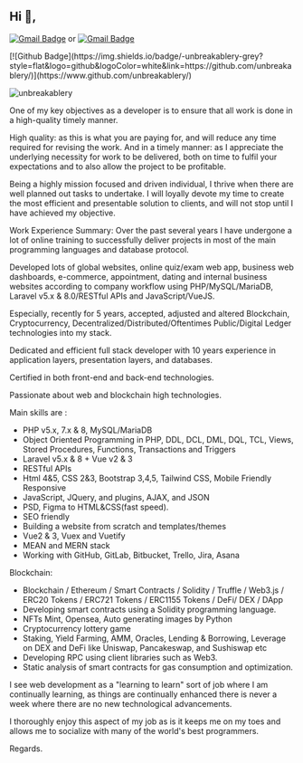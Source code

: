 ## Hi 👋,
[![Gmail Badge](https://img.shields.io/badge/-unbreakablery@gmail.com-c14438?style=flat&logo=Gmail&logoColor=white&link=mailto:unbreakablery@gmail.com)](mailto:unbreakablery@gmail.com) or [![Gmail Badge](https://img.shields.io/badge/-goldminer062304291112@gmail.com-c14438?style=flat&logo=Gmail&logoColor=white&link=mailto:goldminer062304291112@gmail.com)](mailto:goldminer062304291112@gmail.com) 
<p>[![Github Badge](https://img.shields.io/badge/-unbreakablery-grey?style=flat&logo=github&logoColor=white&link=https://github.com/unbreakablery/)](https://www.github.com/unbreakablery/) </p>
<p align=left> <img src=https://komarev.com/ghpvc/?username=unbreakablery alt=unbreakablery /> </p>

<p align='left'>One of my key objectives as a developer is to ensure that all work is done in a high-quality timely manner.

High quality: as this is what you are paying for, and will reduce any time required for revising the work. And in a timely manner: as I appreciate the underlying necessity for work to be delivered, both on time to fulfil your expectations and to also allow the project to be profitable.

Being a highly mission focused and driven individual, I thrive when there are well planned out tasks to undertake. I will loyally devote my time to create the most efficient and presentable solution to clients, and will not stop until I have achieved my objective.

Work Experience Summary: Over the past several years I have undergone a lot of online training to successfully deliver projects in most of the main programming languages and database protocol.
  
Developed lots of global websites, online quiz/exam web app, business web dashboards, e-commerce, appointment, dating and internal business websites according to company workflow using PHP/MySQL/MariaDB, Laravel v5.x & 8.0/RESTful APIs and JavaScript/VueJS.

Especially, recently for 5 years, accepted, adjusted and altered Blockchain, Cryptocurrency, Decentralized/Distributed/Oftentimes Public/Digital Ledger technologies into my stack. 

Dedicated and efficient full stack developer with 10 years experience in application layers, presentation layers, and databases. 

Certified in both front-end and back-end technologies. 

Passionate about web and blockchain high technologies. 

Main skills are :

- PHP v5.x, 7.x & 8, MySQL/MariaDB
- Object Oriented Programming in PHP, DDL, DCL, DML, DQL, TCL, Views, Stored Procedures, Functions, Transactions and Triggers
- Laravel v5.x & 8 + Vue v2 & 3
- RESTful APIs
- Html 4&5, CSS 2&3, Bootstrap 3,4,5, Tailwind CSS, Mobile Friendly Responsive
- JavaScript, JQuery, and plugins, AJAX, and JSON
- PSD, Figma to HTML&CSS(fast speed).
- SEO friendly
- Building a website from scratch and templates/themes
- Vue2 & 3, Vuex and Vuetify
- MEAN and MERN stack
- Working with GitHub, GitLab, Bitbucket, Trello, Jira, Asana
  
Blockchain:
  
- Blockchain / Ethereum / Smart Contracts / Solidity / Truffle / Web3.js / ERC20 Tokens / ERC721 Tokens / ERC1155 Tokens / DeFi/ DEX / DApp
- Developing smart contracts using a Solidity programming language.
- NFTs Mint, Opensea, Auto generating images by Python
- Cryptocurrency lottery game
- Staking, Yield Farming, AMM, Oracles, Lending & Borrowing, Leverage on DEX and DeFi like Uniswap, Pancakeswap, and Sushiswap etc
- Developing RPC using client libraries such as Web3.
- Static analysis of smart contracts for gas consumption and optimization.

I see web development as a "learning to learn" sort of job where I am continually learning, as things are continually enhanced there is never a week where there are no new technological advancements.

I thoroughly enjoy this aspect of my job as is it keeps me on my toes and allows me to socialize with many of the world's best programmers.

Regards.</p>
